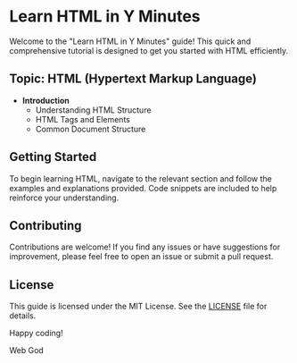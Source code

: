 # Learn HTML in Y Minutes

Welcome to the "Learn HTML in Y Minutes" guide! This quick and comprehensive tutorial is designed to get you started with HTML efficiently.

## Topic: HTML (Hypertext Markup Language)

- **Introduction**
  - Understanding HTML Structure
  - HTML Tags and Elements
  - Common Document Structure

## Getting Started

To begin learning HTML, navigate to the relevant section and follow the examples and explanations provided. Code snippets are included to help reinforce your understanding.

## Contributing

Contributions are welcome! If you find any issues or have suggestions for improvement, please feel free to open an issue or submit a pull request.

## License

This guide is licensed under the MIT License. See the [LICENSE](LICENSE) file for details.

Happy coding!

Web God 